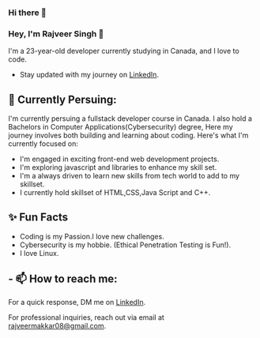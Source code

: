 ### Hi there 👋
### Hey, I'm Rajveer Singh 👋 

I'm a 23-year-old developer currently studying in Canada, and I love to code. 

<!--- Check out my [website](https://www.miraya.tech/) to learn more about me.
- Explore my [blog](https://mirayatech.hashnode.dev/?source=top_nav_blog_home) where I share insights and learnings.-->
- Stay updated with my journey on [LinkedIn](https://www.linkedin.com/in/rajveermakkar).
<!--- Explore my [VS Code Configuration](https://github.com/mirayatech/vscode-settings) for development optimization.-->

## 🔭 Currently Persuing: 

I'm currently persuing a fullstack developer course in Canada.
I also hold a  Bachelors in Computer Applications(Cybersecurity) degree, Here my journey involves both building and learning about coding.
Here's what I'm currently focused on:

- I'm engaged in exciting front-end web development projects.
- I'm exploring javascript and libraries to enhance my skill set.
- I'm a  always driven to learn new skills from tech world to add to my skillset.
- I currently hold skillset of HTML,CSS,Java Script and C++.

## ✨ Fun Facts 

- Coding is my Passion.I love new challenges.
- Cybersecurity is my hobbie. (Ethical Penetration Testing is Fun!).
- I love Linux.

## - 📫 How to reach me:

 For a quick response, DM me on [LinkedIn](https://www.linkedin.com/in/rajveermakkar/). 
 
 For professional inquiries, reach out via email at [rajveermakkar08@gmail.com](mailto:rajveermakkar08@gmail.com). 
<!--
**rajveermakkar/rajveermakkar** is a ✨ _special_ ✨ repository because its `README.md` (this file) appears on your GitHub profile.

Here are some ideas to get you started:

- 🔭 I’m currently working on ...
- 🌱 I’m currently learning ...
- 👯 I’m looking to collaborate on ...
- 🤔 I’m looking for help with ...
- 💬 Ask me about ...
- 📫 How to reach me: ...
- 😄 Pronouns: ...
- ⚡ Fun fact: ...
-->
